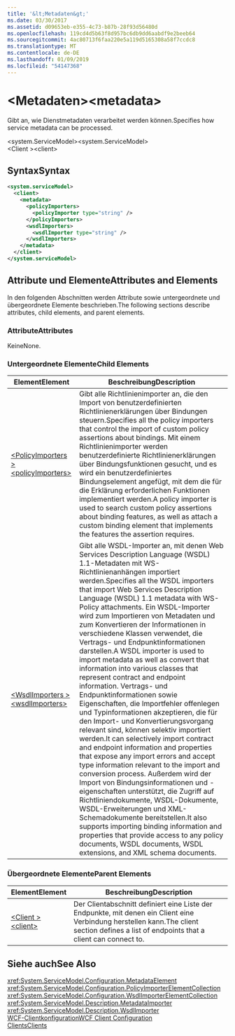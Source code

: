 ```yaml
---
title: '&lt;Metadaten&gt;'
ms.date: 03/30/2017
ms.assetid: d09653eb-e355-4c73-b87b-28f93d56480d
ms.openlocfilehash: 119cd4d5b63f8d957bc6db9dd6aabdf9e2beeb64
ms.sourcegitcommit: 4ac80713f6faa220e5a119d5165308a58f7ccdc8
ms.translationtype: MT
ms.contentlocale: de-DE
ms.lasthandoff: 01/09/2019
ms.locfileid: "54147368"
---
```

# <a name="ltmetadatagt"></a><span data-ttu-id="48950-102">&lt;Metadaten&gt;</span><span class="sxs-lookup"><span data-stu-id="48950-102">&lt;metadata&gt;</span></span>
<span data-ttu-id="48950-103">Gibt an, wie Dienstmetadaten verarbeitet werden können.</span><span class="sxs-lookup"><span data-stu-id="48950-103">Specifies how service metadata can be processed.</span></span>  
  
 <span data-ttu-id="48950-104">\<system.ServiceModel></span><span class="sxs-lookup"><span data-stu-id="48950-104">\<system.ServiceModel></span></span>  
<span data-ttu-id="48950-105">\<Client ></span><span class="sxs-lookup"><span data-stu-id="48950-105">\<client></span></span>  
  
## <a name="syntax"></a><span data-ttu-id="48950-106">Syntax</span><span class="sxs-lookup"><span data-stu-id="48950-106">Syntax</span></span>  
  
```xml  
<system.serviceModel>
  <client>
    <metadata>
      <policyImporters>
        <policyImporter type="string" />
      </policyImporters>
      <wsdlImporters>
        <wsdlImporter type="string" />
      </wsdlImporters>
    </metadata>
  </client>
</system.serviceModel>
```  
  
## <a name="attributes-and-elements"></a><span data-ttu-id="48950-107">Attribute und Elemente</span><span class="sxs-lookup"><span data-stu-id="48950-107">Attributes and Elements</span></span>  
 <span data-ttu-id="48950-108">In den folgenden Abschnitten werden Attribute sowie untergeordnete und übergeordnete Elemente beschrieben.</span><span class="sxs-lookup"><span data-stu-id="48950-108">The following sections describe attributes, child elements, and parent elements.</span></span>  
  
### <a name="attributes"></a><span data-ttu-id="48950-109">Attribute</span><span class="sxs-lookup"><span data-stu-id="48950-109">Attributes</span></span>  
 <span data-ttu-id="48950-110">Keine</span><span class="sxs-lookup"><span data-stu-id="48950-110">None.</span></span>  
  
### <a name="child-elements"></a><span data-ttu-id="48950-111">Untergeordnete Elemente</span><span class="sxs-lookup"><span data-stu-id="48950-111">Child Elements</span></span>  
  
|<span data-ttu-id="48950-112">Element</span><span class="sxs-lookup"><span data-stu-id="48950-112">Element</span></span>|<span data-ttu-id="48950-113">Beschreibung</span><span class="sxs-lookup"><span data-stu-id="48950-113">Description</span></span>|  
|-------------|-----------------|  
|[<span data-ttu-id="48950-114">\<PolicyImporters ></span><span class="sxs-lookup"><span data-stu-id="48950-114">\<policyImporters></span></span>](../../../../../docs/framework/configure-apps/file-schema/wcf/policyimporters.md)|<span data-ttu-id="48950-115">Gibt alle Richtlinienimporter an, die den Import von benutzerdefinierten Richtlinienerklärungen über Bindungen steuern.</span><span class="sxs-lookup"><span data-stu-id="48950-115">Specifies all the policy importers that control the import of custom policy assertions about bindings.</span></span> <span data-ttu-id="48950-116">Mit einem Richtlinienimporter werden benutzerdefinierte Richtlinienerklärungen über Bindungsfunktionen gesucht, und es wird ein benutzerdefiniertes Bindungselement angefügt, mit dem die für die Erklärung erforderlichen Funktionen implementiert werden.</span><span class="sxs-lookup"><span data-stu-id="48950-116">A policy importer is used to search custom policy assertions about binding features, as well as attach a custom binding element that implements the features the assertion requires.</span></span>|  
|[<span data-ttu-id="48950-117">\<WsdlImporters ></span><span class="sxs-lookup"><span data-stu-id="48950-117">\<wsdlImporters></span></span>](../../../../../docs/framework/configure-apps/file-schema/wcf/wsdlimporters.md)|<span data-ttu-id="48950-118">Gibt alle WSDL-Importer an, mit denen Web Services Description Language (WSDL) 1.1-Metadaten mit WS-Richtlinienanhängen importiert werden.</span><span class="sxs-lookup"><span data-stu-id="48950-118">Specifies all the WSDL importers that import Web Services Description Language (WSDL) 1.1 metadata with WS-Policy attachments.</span></span> <span data-ttu-id="48950-119">Ein WSDL-Importer wird zum Importieren von Metadaten und zum Konvertieren der Informationen in verschiedene Klassen verwendet, die Vertrags- und Endpunktinformationen darstellen.</span><span class="sxs-lookup"><span data-stu-id="48950-119">A WSDL importer is used to import metadata as well as convert that information into various classes that represent contract and endpoint information.</span></span> <span data-ttu-id="48950-120">Vertrags- und Endpunktinformationen sowie Eigenschaften, die Importfehler offenlegen und Typinformationen akzeptieren, die für den Import- und Konvertierungsvorgang relevant sind, können selektiv importiert werden.</span><span class="sxs-lookup"><span data-stu-id="48950-120">It can selectively import contract and endpoint information and properties that expose any import errors and accept type information relevant to the import and conversion process.</span></span> <span data-ttu-id="48950-121">Außerdem wird der Import von Bindungsinformationen und -eigenschaften unterstützt, die Zugriff auf Richtliniendokumente, WSDL-Dokumente, WSDL-Erweiterungen und XML-Schemadokumente bereitstellen.</span><span class="sxs-lookup"><span data-stu-id="48950-121">It also supports importing binding information and properties that provide access to any policy documents, WSDL documents, WSDL extensions, and XML schema documents.</span></span>|  
  
### <a name="parent-elements"></a><span data-ttu-id="48950-122">Übergeordnete Elemente</span><span class="sxs-lookup"><span data-stu-id="48950-122">Parent Elements</span></span>  
  
|<span data-ttu-id="48950-123">Element</span><span class="sxs-lookup"><span data-stu-id="48950-123">Element</span></span>|<span data-ttu-id="48950-124">Beschreibung</span><span class="sxs-lookup"><span data-stu-id="48950-124">Description</span></span>|  
|-------------|-----------------|  
|[<span data-ttu-id="48950-125">\<Client ></span><span class="sxs-lookup"><span data-stu-id="48950-125">\<client></span></span>](../../../../../docs/framework/configure-apps/file-schema/wcf/client.md)|<span data-ttu-id="48950-126">Der Clientabschnitt definiert eine Liste der Endpunkte, mit denen ein Client eine Verbindung herstellen kann.</span><span class="sxs-lookup"><span data-stu-id="48950-126">The client section defines a list of endpoints that a client can connect to.</span></span>|  
  
## <a name="see-also"></a><span data-ttu-id="48950-127">Siehe auch</span><span class="sxs-lookup"><span data-stu-id="48950-127">See Also</span></span>  
 <xref:System.ServiceModel.Configuration.MetadataElement>  
 <xref:System.ServiceModel.Configuration.PolicyImporterElementCollection>  
 <xref:System.ServiceModel.Configuration.WsdlImporterElementCollection>  
 <xref:System.ServiceModel.Description.MetadataImporter>  
 <xref:System.ServiceModel.Description.WsdlImporter>  
 [<span data-ttu-id="48950-128">WCF-Clientkonfiguration</span><span class="sxs-lookup"><span data-stu-id="48950-128">WCF Client Configuration</span></span>](../../../../../docs/framework/wcf/feature-details/client-configuration.md)  
 [<span data-ttu-id="48950-129">Clients</span><span class="sxs-lookup"><span data-stu-id="48950-129">Clients</span></span>](../../../../../docs/framework/wcf/feature-details/clients.md)
